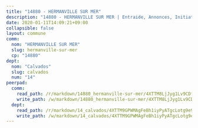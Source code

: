 ```yaml
---
title: "14880 - HERMANVILLE SUR MER"
description: "14880 - HERMANVILLE SUR MER | Entraide, Annonces, Initiatives"
date: 2020-01-11T14:09:21+09:00
collapsible: false
layout: commune
comm:
  nom: "HERMANVILLE SUR MER"
  slug: hermanville-sur-mer
  cp: "14880"
dept:
  nom: "Calvados"
  slug: calvados
  num: "14"
peerpad:
  comm:
    read_path: /r/markdown/14880_hermanville-sur-mer/4XTTM8LjJyg1Lv9CDfbWjNsPE6fmRWihxySnSPap4tFTPf3kT
    write_path: /w/markdown/14880_hermanville-sur-mer/4XTTM8LjJyg1Lv9CDfbWjNsPE6fmRWihxySnSPap4tFTPf3kT-K3TgTyMNbJo8iayBq79fyn9NAGUSn8DxS3GxHaAfb2PkuReLicSqKJeHkfGdNRoJtu4Qy71cgdCZXApR51Zz6spd2whiSBgpN4WMuM13WmCnorCjXQKczQusHxqvZYK1Ny4Ho4y5
  dept:
    read_path: /r/markdown/14_calvados/4XTTM9GPWMAgFeBh1iyPyATgcLotg9e9APJpQBEyY3RZiUwJ6
    write_path: /w/markdown/14_calvados/4XTTM9GPWMAgFeBh1iyPyATgcLotg9e9APJpQBEyY3RZiUwJ6-K3TgUXWJAT2cYJ9ZstQphkkm2za8um5GwwXsivqaDFTgbhMDcHaRXnT3h69szAqCyvWcFfDim5fkwc6CXdUtyvPpirbD1TPAb6xCxpPN6dR3zzDRe29YehQYbhZdjvZYkgztJYvi
---
```


